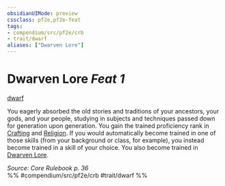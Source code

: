 ```yaml
---
obsidianUIMode: preview
cssclass: pf2e,pf2e-feat
tags:
- compendium/src/pf2e/crb
- trait/dwarf
aliases: ["Dwarven Lore"]
---
```

# Dwarven Lore  *Feat 1*  
[dwarf](dwarf.md "Dwarf Ancestry & Heritage Trait")  


You eagerly absorbed the old stories and traditions of your ancestors, your gods, and your people, studying in subjects and techniques passed down for generation upon generation. You gain the trained proficiency rank in [Crafting](skills.md#Crafting) and [Religion](skills.md#Religion). If you would automatically become trained in one of those skills (from your background or class, for example), you instead become trained in a skill of your choice. You also become trained in [Dwarven Lore](skills.md#Lore).

*Source: Core Rulebook p. 36*  
%% #compendium/src/pf2e/crb #trait/dwarf %%